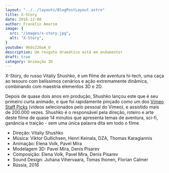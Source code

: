```yaml
---
layout: "../../layouts/BlogPostLayout.astro"
title: X-Story
date: 2016-12-08
author: Franklin Amorim
image: {
  src: "/images/x-story.jpg",
  alt: "X-Story",
}
youtube: 96ds226oA_U
description: Um resgate dramático está em andamento!
draft: true
category: Animação 3D
---
```


X-Story, do russo Vitaliy Shushko, é um filme de aventura hi-tech, uma caça ao tesouro com belíssimos cenários e ação extremamente dinâmica, combinando com maestria elementos 3D e 2D.

Depois de quase dois anos em produção, Shushko lançou este que é seu primeiro curta animado, e que foi rapidamente pinçado como um dos <a href="https://vimeo.com/channels/staffpicks">Vimeo Staff Picks</a> (vídeos selecionados pelo pessoal do Vimeo), e assistido mais de 200.000 vezes. Shushko é o responsável pela direção, roteiro e arte deste filme de quase 14 minutos que apresenta temas de aventura, sci-fi, ganância e traição - sem uma única palavra dita em todo o filme.

- Direção: Vitaliy Shushko
- Música: Viktor Gullichsen, Henri Keinala, DZA, Thomas Karagiannis
- Animação: Elena Volk, Pavel Mira
- Modelagem 3D: Pavel Mira, Denis Pisarev
- Composição: Elena Volk, Pavel Mira, Denis Pisarev
- Sound Design: Juhana Vihervaara, Tomas Ihonen, Florian Calmer
- Rússia, 2016

